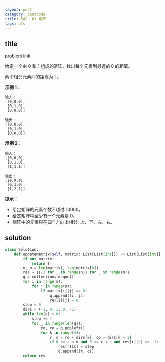 ```yaml
---
layout: post
category: leetcode
title: 542. 01 矩阵
tags: bfs
---
```


## title
[problem link](https://leetcode-cn.com/problems/01-matrix/)

给定一个由 0 和 1 组成的矩阵，找出每个元素到最近的 0 的距离。

两个相邻元素间的距离为 1 。

 

**示例 1：**

```
输入：
[[0,0,0],
 [0,1,0],
 [0,0,0]]

输出：
[[0,0,0],
 [0,1,0],
 [0,0,0]]
```

**示例 2：**

```
输入：
[[0,0,0],
 [0,1,0],
 [1,1,1]]

输出：
[[0,0,0],
 [0,1,0],
 [1,2,1]]
```

 

**提示：**

- 给定矩阵的元素个数不超过 10000。
- 给定矩阵中至少有一个元素是 0。
- 矩阵中的元素只在四个方向上相邻: 上、下、左、右。


## solution

```python
class Solution:
    def updateMatrix(self, matrix: List[List[int]]) -> List[List[int]]:
        if not matrix:
            return []
        m, n = len(matrix), len(matrix[0])
        res = [[-1 for _ in range(n)] for _ in range(m)]
        q = collections.deque()
        for i in range(m):
            for j in range(n):
                if matrix[i][j] == 0:
                    q.append((i, j))
                    res[i][j] = 0
        step = 0
        dirs = (-1, 0, 1, 0, -1)
        while len(q) > 0:
            step += 1
            for _ in range(len(q)):
                ro, co = q.popleft()
                for k in range(4):
                    r, c = ro + dirs[k], co + dirs[k + 1]
                    if 0 <= r < m and 0 <= c < n and res[r][c] == -1:
                        res[r][c] = step
                        q.append((r, c))
        return res

```

